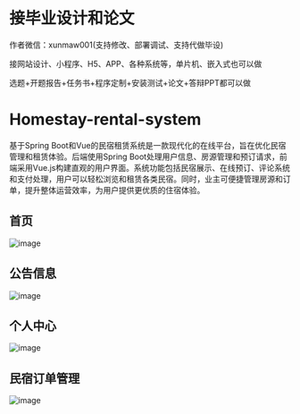 # 接毕业设计和论文
作者微信：xunmaw001(支持修改、部署调试、支持代做毕设)

接网站设计、小程序、H5、APP、各种系统等，单片机、嵌入式也可以做

选题+开题报告+任务书+程序定制+安装测试+论文+答辩PPT都可以做
# Homestay-rental-system
基于Spring Boot和Vue的民宿租赁系统是一款现代化的在线平台，旨在优化民宿管理和租赁体验。后端使用Spring Boot处理用户信息、房源管理和预订请求，前端采用Vue.js构建直观的用户界面。系统功能包括民宿展示、在线预订、评论系统和支付处理，用户可以轻松浏览和租赁各类民宿。同时，业主可便捷管理房源和订单，提升整体运营效率，为用户提供更优质的住宿体验。
## 首页
![image](https://github.com/user-attachments/assets/2939280f-b261-48c5-861a-192eaf5fdf9b)
## 公告信息
![image](https://github.com/user-attachments/assets/922bb9ec-17f4-40e8-8515-bfa6eb146064)
## 个人中心
![image](https://github.com/user-attachments/assets/d45f48df-ccd3-4378-b8b6-1c4e2814675a)
## 民宿订单管理
![image](https://github.com/user-attachments/assets/56df1531-6c47-4cb8-971b-951d78a2dcc9)
